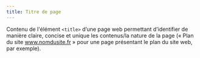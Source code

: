 ```yaml
---
title: Titre de page
---
```


Contenu de l'élément `<title>` d’une page web permettant d’identifier de
manière claire, concise et unique les contenus/la nature de la page (« Plan du
site www.nomdusite.fr » pour une page présentant le plan du site web, par
exemple).
